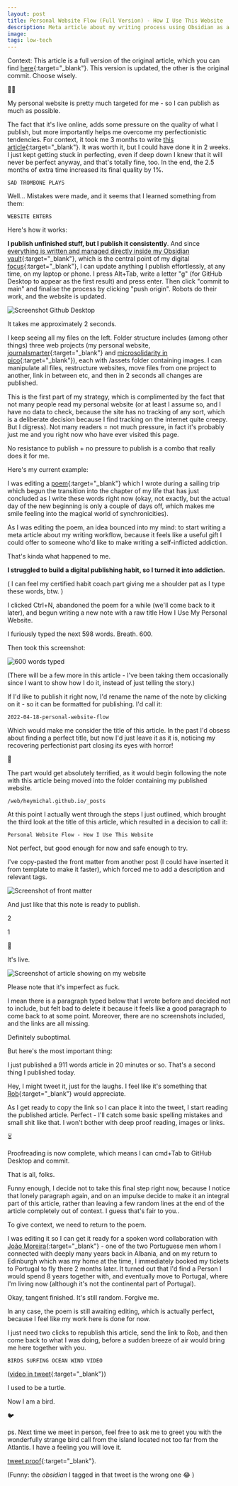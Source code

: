 ```yaml
---
layout: post
title: Personal Website Flow (Full Version) - How I Use This Website
description: Meta article about my writing process using Obsidian as a central point of my digital world.
image: 
tags: low-tech
---
```


Context: This article is a full version of the original article, which you can find [here](/personal-website-flow){:target="_blank"}. This version is updated, the other is the original commit. Choose wisely.


<p>🧙‍♂️</p>

My personal website is pretty much targeted for me - so I can publish as much as possible.

The fact that it's live online, adds some pressure on the quality of what I publish, but more importantly helps me overcome my perfectionistic tendencies. For context, it took me 3 months to write [this article](https://medium.com/p/6f71e0954f0d){:target="_blank"}. It was worth it, but I could have done it in 2 weeks. I just kept getting stuck in perfecting, even if deep down I knew that it will never be perfect anyway, and that's totally fine, too. In the end, the 2.5 months of extra time increased its final quality by 1%. 

```
SAD TROMBONE PLAYS
```

Well... Mistakes were made, and it seems that I learned something from them: 

```
WEBSITE ENTERS
```

Here's how it works:

**I publish unfinished stuff, but I publish it consistently**. And since [everything is written and managed directly inside my Obsidian vault](/obsidian-to-github){:target="_blank"}, which is the central point of my digital [focus](/focus){:target="_blank"}, I can update anything I publish effortlessly, at any time, on my laptop or phone. I press Alt+Tab, write a letter "g" (for GitHub Desktop to appear as the first result) and press enter. Then click "commit to main" and finalise the process by clicking "push origin". Robots do their work, and the website is updated.

![Screenshot Github Desktop](/assets/github-desktop.jpg)

It takes me approximately 2 seconds.

I keep seeing all my files on the left. Folder structure includes (among other things) three web projects (my personal website, [journalsmarter](https://journalsmarter.com){:target="_blank"} and [microsolidarity in pico](https://pico.microsolidarity.cc){:target="_blank"}), each with /assets folder containing images. I can manipulate all files, restructure websites, move files from one project to another, link in between etc, and then in 2 seconds all changes are published.

This is the first part of my strategy, which is complimented by the fact that not many people read my personal website (or at least I assume so, and I have no data to check, because the site has no tracking of any sort, which is a deliberate decision because I find tracking on the internet quite creepy. But I digress). Not many readers = not much pressure, in fact it's probably just me and you right now who have ever visited this page.

No resistance to publish + no pressure to publish is a combo that really does it for me.

Here's my current example:

I was editing a [poem](/illuminated){:target="_blank"} which I wrote during a sailing trip which begun the transition into the chapter of my life that has just concluded as I write these words right now (okay, not exactly, but the actual day of the new beginning is only a couple of days off, which makes me smile feeling into the magical world of synchronicities).

As I was editing the poem, an idea bounced into my mind: to start writing a meta article about my writing workflow, because it feels like a useful gift I could offer to someone who'd like to make writing a self-inflicted addiction.

That's kinda what happened to me.

**I struggled to build a digital publishing habit, so I turned it into addiction.** 

( I can feel my certified habit coach part giving me a shoulder pat as I type these words, btw. )

I clicked Ctrl+N, abandoned the poem for a while (we'll come back to it later), and begun writing a new note with a raw title How I Use My Personal Website.

I furiously typed the next 598 words. Breath. 600.

Then took this screenshot:

![600 words typed](/assets/600.jpg)

(There will be a few more in this article - I've been taking them occasionally since I want to show how I do it, instead of just telling the story.)

If I'd like to publish it right now, I'd rename the name of the note by clicking on it - so it can be formatted for publishing. I'd call it:

```
2022-04-18-personal-website-flow
```

Which would make me consider the title of this article. In the past I'd obsess about finding a perfect title, but now I'd just leave it as it is, noticing my recovering perfectionist part closing its eyes with horror! 

🙈 

The part would get absolutely terrified, as it would begin following the note with this article being moved into the folder containing my published website.

```
/web/heymichal.github.io/_posts
```

At this point I actually went through the steps I just outlined, which brought the third look at the title of this article, which resulted in a decision to call it:

```
Personal Website Flow - How I Use This Website
```

Not perfect, but good enough for now and safe enough to try.

I've copy-pasted the front matter from another post (I could have inserted it from template to make it faster), which forced me to add a description and relevant tags.

![Screenshot of front matter](/assets/front-matter.jpg)

And just like that this note is ready to publish.

2

1

🚀

It's live.

![Screenshot of article showing on my website](/assets/article-published.jpg)

Please note that it's imperfect as fuck. 

I mean there is a paragraph typed below that I wrote before and decided not to include, but felt bad to delete it because it feels like a good paragraph to come back to at some point. Moreover, there are no screenshots included, and the links are all missing. 

Definitely suboptimal.

But here's the most important thing:

I just published a 911 words article in 20 minutes or so. That's a second thing I published today.

Hey, I might tweet it, just for the laughs. I feel like it's something that [Rob](https://twitter.com/ungatedcreative){:target="_blank"} would appreciate.

As I get ready to copy the link so I can place it into the tweet, I start reading the published article. Perfect - I'll catch some basic spelling mistakes and small shit like that. I won't bother with deep proof reading, images or links.

⏳

Proofreading is now complete, which means I can cmd+Tab to GitHub Desktop and commit.

That is all, folks.

Funny enough, I decide not to take this final step right now, because I notice that lonely paragraph again, and on an impulse decide to make it an integral part of this article, rather than leaving a few random lines at the end of the article completely out of context. I guess that's fair to you..

To give context, we need to return to the poem.

I was editing it so I can get it ready for a spoken word collaboration with [João Moreira](https://instil.bandcamp.com/){:target="_blank"} - one of the two Portuguese men whom I connected with deeply many years back in Albania, and on my return to Edinburgh which was my home at the time, I immediately booked my tickets to Portugal to fly there 2 months later. It turned out that I'd find a Person I would spend 8 years together with, and eventually move to Portugal, where I'm living now (although it's not the continental part of Portugal).

Okay, tangent finished. It's still random. Forgive me.

In any case, the poem is still awaiting editing, which is actually perfect, because I feel like my work here is done for now.

I just need two clicks to republish this article, send the link to Rob, and then come back to what I was doing, before a sudden breeze of air would bring me here together with you.

```
BIRDS SURFING OCEAN WIND VIDEO
```

([video in tweet](https://twitter.com/michalkorzonek/status/1511800475422711811?s=20&t=6XU3FUkpNfkxCtINWEKRIg){:target="_blank"})

I used to be a turtle.

Now I am a bird.

🐦

ps. Next time we meet in person, feel free to ask me to greet you with the wonderfully strange bird call from the island located not too far from the Atlantis. I have a feeling you will love it.

[tweet proof](https://twitter.com/michalkorzonek/status/1516193384037502984?s=20&t=EoUU6kttWTMCyMREqxUf4A){:target="_blank"}.

(Funny: the *obsidian* I tagged in that tweet is the wrong one 😂 )








